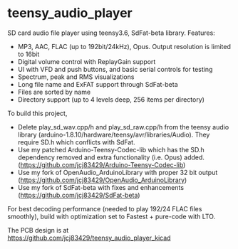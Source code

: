 # teensy_audio_player
SD card audio file player using teensy3.6, SdFat-beta library. Features:
 - MP3, AAC, FLAC (up to 192bit/24kHz), Opus. Output resolution is limited to 16bit
 - Digital volume control with ReplayGain support
 - UI with VFD and push buttons, and basic serial controls for testing
 - Spectrum, peak and RMS visualizations
 - Long file name and ExFAT support through SdFat-beta
 - Files are sorted by name
 - Directory support (up to 4 levels deep, 256 items per directory)

To build this project,
 - Delete play_sd_wav.cpp/h and play_sd_raw.cpp/h from the teensy audio library (arduino-1.8.10/hardware/teensy/avr/libraries/Audio). They require SD.h which conflicts with SdFat.
 - Use my patched Arduino-Teensy-Codec-lib which has the SD.h dependency removed and extra functionality (i.e. Opus) added. (https://github.com/jcj83429/Arduino-Teensy-Codec-lib)
 - Use my fork of OpenAudio_ArduinoLibrary with proper 32 bit output (https://github.com/jcj83429/OpenAudio_ArduinoLibrary)
 - Use my fork of SdFat-beta with fixes and enhancements (https://github.com/jcj83429/SdFat-beta)

For best decoding performance (needed to play 192/24 FLAC files smoothly), build with optimization set to Fastest + pure-code with LTO.

The PCB design is at https://github.com/jcj83429/teensy_audio_player_kicad
